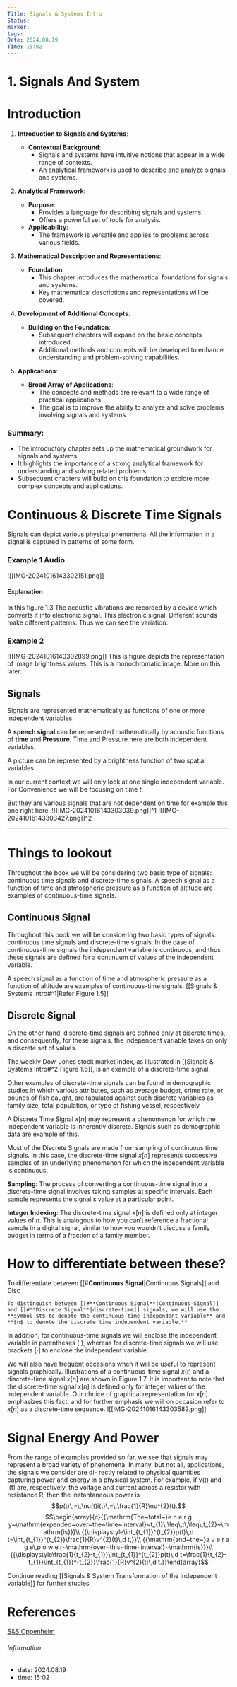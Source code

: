 ```yaml
---
Title: Signals & Systems Intro
Status: 
marker: 
tags: 
Date: 2024.08.19
Time: 15:02
---
```

# 1. Signals And System

# Introduction
1. **Introduction to Signals and Systems**:
   - **Contextual Background**: 
     - Signals and systems have intuitive notions that appear in a wide range of contexts.
     - An analytical framework is used to describe and analyze signals and systems.

2. **Analytical Framework**:
   - **Purpose**: 
     - Provides a language for describing signals and systems.
     - Offers a powerful set of tools for analysis.
   - **Applicability**:
     - The framework is versatile and applies to problems across various fields.

3. **Mathematical Description and Representations**:
   - **Foundation**: 
     - This chapter introduces the mathematical foundations for signals and systems.
     - Key mathematical descriptions and representations will be covered.

4. **Development of Additional Concepts**:
   - **Building on the Foundation**: 
     - Subsequent chapters will expand on the basic concepts introduced.
     - Additional methods and concepts will be developed to enhance understanding and problem-solving capabilities.

5. **Applications**:
   - **Broad Array of Applications**:
     - The concepts and methods are relevant to a wide range of practical applications.
     - The goal is to improve the ability to analyze and solve problems involving signals and systems.

### **Summary**:
- The introductory chapter sets up the mathematical groundwork for signals and systems.
- It highlights the importance of a strong analytical framework for understanding and solving related problems.
- Subsequent chapters will build on this foundation to explore more complex concepts and applications.

# Continuous & Discrete Time Signals
Signals can depict various physical phenomena. All the information in a signal is captured in patterns of some form.
### Example 1 Audio
![[IMG-20241016143302151.png]]
#### Explanation
In this figure 1.3 The acoustic vibrations are recorded by a device which converts it into electronic signal. This electronic signal. Different sounds make different patterns. Thus we can see the variation.
### Example 2 
![[IMG-20241016143302899.png]]
This is figure depicts the representation of image brightness values. This is a monochromatic image. More on this later.
## **Signals**
Signals are represented mathematically as functions of one or more independent variables.  

A **speech signal** can be represented mathematically by acoustic functions of **time** and **Pressure**. 
Time and Pressure here are both independent variables.

A picture can be represented by a brightness function of two spatial variables.

In our current context we will only look at one single independent variable.
For Convenience we will be focusing on time $t$. 

But they are various signals that are not dependent on time for example this one right here.
![[IMG-20241016143303039.png]]^1
![[IMG-20241016143303427.png]]^2

---
# Things to lookout
Throughout the book we will be considering two basic type of signals: continuous time signals and discrete-time signals. A speech signal as a function of time and atmospheric pressure as a function of altitude are examples of continuous-time signals.
## **Continuous Signal**
Throughout this book we will be considering two basic types of signals: continuous time signals and discrete-time signals. In the case of continuous-time signals the independent variable is continuous, and thus these signals are defined for a continuum of values of the independent variable.

A speech signal as a function of time and atmospheric pressure as a function of altitude are examples of continuous-time signals. [[Signals & Systems Intro#^1|Refer Figure 1.5]]
## **Discrete Signal**
On the other hand, discrete-time signals are defined only at discrete times, and consequently, for these signals, the independent variable takes on only a discrete set of values.

The weekly Dow-Jones stock market index, as illustrated in [[Signals & Systems Intro#^2|Figure 1.6]], is an example of a discrete-time signal.

Other examples of discrete-time signals can be found in demographic studies in which various attributes, such as average budget, crime rate, or pounds of fish caught, are tabulated against such discrete variables as family size, total population, or type of fishing vessel, respectively

A Discrete Time Signal $x[n]$ may represent a phenomenon for which the independent variable is inherently discrete. Signals such as demographic data are example of this. 

Most of the Discrete Signals are made from sampling of continuous time signals. In this case, the discrete-time signal $x[n]$ represents successive samples of an underlying phenomenon for which the independent variable is continuous.

**Sampling**: The process of converting a continuous-time signal into a discrete-time signal involves taking samples at specific intervals. Each sample represents the signal's value at a particular point.

**Integer Indexing**: The discrete-time signal $x[n]$ is defined only at integer values of $n$. This is analogous to how you can’t reference a fractional sample in a digital signal, similar to how you wouldn’t discuss a family budget in terms of a fraction of a family member.


# How to differentiate between these?
To differentiate between [[#**Continuous Signal**|Continuous Signals]] and Disc

	To distinguish between [[#**Continuous Signal**|Continuous-Signal]] and [[#**Discrete Signal**|discrete-time]] signals, we will use the **symbol $t$ to denote the continuous-time independent variable** and **$n$ to denote the discrete time independent variable.** 

In addition, for continuous-time signals we will enclose the independent variable in parentheses $( · )$, whereas for discrete-time signals we will use brackets $[ · ]$ to enclose the independent variable. 

We will also have frequent occasions when it will be useful to represent signals graphically.
Illustrations of a continuous-time signal $x(t)$ and a discrete-time signal $x[n]$ are shown in Figure 1.7. It is important to note that the discrete-time signal $x[n]$ is defined only for integer values of the independent variable. Our choice of graphical representation for $x[ n]$ emphasizes this fact, and for further emphasis we will on occasion refer to $x[n]$ as a discrete-time sequence.
![[IMG-20241016143303582.png]]

# Signal Energy And Power
From the range of examples provided so far, we see that signals may represent a broad
variety of phenomena. In many, but not all, applications, the signals we consider are di-
rectly related to physical quantities capturing power and energy in a physical system. For
example, if v(t) and i(t) are, respectively, the voltage and current across a resistor with
resistance R, then the instantaneous power is
$$p(t)\,=\,\nu(t)i(t)\,=\,\frac{1}{R}\nu^{2}(t).$$
$$\begin{array}{c}{{\mathrm{The~total~}e n e r g y~\mathrm{expended~over~the~time~interval}~t_{1}\,\leq\,t\,\leq\,t_{2}~\mathrm{is}}}\\ {{\displaystyle\int_{t_{1}}^{t_{2}}p(t)\,d t=\int_{t_{1}}^{t_{2}}\frac{1}{R}v^{2}(t)\,d t,}}\\ {{\mathrm{and~the~}a v e r a g e\,p o w e r~\mathrm{over~this~time~interval}~\mathrm{is}}}\\ {{\displaystyle\frac{1}{t_{2}-t_{1}}\int_{t_{1}}^{t_{2}}p(t)\,d t=\frac{1}{t_{2}-t_{1}}\int_{t_{1}}^{t_{2}}\frac{1}{R}v^{2}(t)\,d t.}}\end{array}$$


Continue reading [[Signals & System Transformation of the independent variable]] for further studies
# References
[S&S Oppenheim](https://github.com/gigahidjrikaaa/Engineering-Books/blob/main/Signals%20and%20Systems/Oppenheim%2C%20Willsky%2C%20Nawab%20-%20Signals%20%26%20Systems%20%5B2nd%20Edition%5D.pdf)
###### Information
- date: 2024.08.19
- time: 15:02